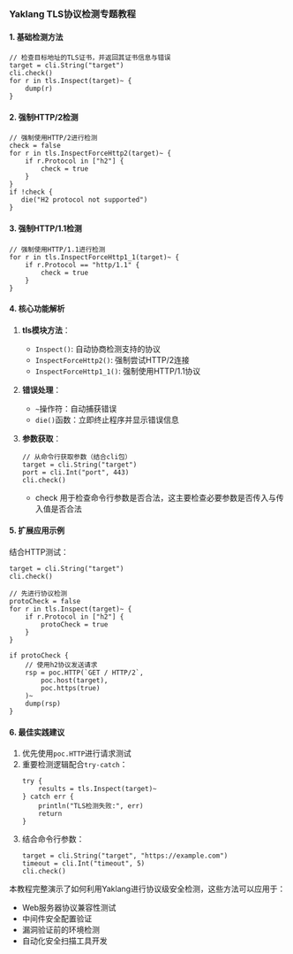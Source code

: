 ### Yaklang TLS协议检测专题教程

#### 1. 基础检测方法
```yak
// 检查目标地址的TLS证书，并返回其证书信息与错误
target = cli.String("target")
cli.check()
for r in tls.Inspect(target)~ {
    dump(r)
}
```

#### 2. 强制HTTP/2检测
```yak
// 强制使用HTTP/2进行检测
check = false
for r in tls.InspectForceHttp2(target)~ {
    if r.Protocol in ["h2"] {
        check = true
    }
}
if !check {
   die("H2 protocol not supported")
}
```

#### 3. 强制HTTP/1.1检测
```yak
// 强制使用HTTP/1.1进行检测
for r in tls.InspectForceHttp1_1(target)~ {
    if r.Protocol == "http/1.1" {
        check = true
    }
}
```

#### 4. 核心功能解析
1. **tls模块方法**：
   - `Inspect()`: 自动协商检测支持的协议
   - `InspectForceHttp2()`: 强制尝试HTTP/2连接
   - `InspectForceHttp1_1()`: 强制使用HTTP/1.1协议

2. **错误处理**：
   - `~`操作符：自动捕获错误
   - `die()`函数：立即终止程序并显示错误信息

3. **参数获取**：
   ```yak
   // 从命令行获取参数（结合cli包）
   target = cli.String("target")
   port = cli.Int("port", 443)
   cli.check()
   ```
   - check 用于检查命令行参数是否合法，这主要检查必要参数是否传入与传入值是否合法

#### 5. 扩展应用示例
结合HTTP测试：
```yak
target = cli.String("target")
cli.check()

// 先进行协议检测
protoCheck = false
for r in tls.Inspect(target)~ {
    if r.Protocol in ["h2"] {
        protoCheck = true
    }
}

if protoCheck {
    // 使用h2协议发送请求
    rsp = poc.HTTP(`GET / HTTP/2`, 
        poc.host(target),
        poc.https(true)
    )~
    dump(rsp)
}
```

#### 6. 最佳实践建议
1. 优先使用`poc.HTTP`进行请求测试
2. 重要检测逻辑配合`try-catch`：
   ```yak
   try {
       results = tls.Inspect(target)~
   } catch err {
       println("TLS检测失败:", err)
       return
   }
   ```
3. 结合命令行参数：
   ```yak
   target = cli.String("target", "https://example.com")
   timeout = cli.Int("timeout", 5)
   cli.check()
   ```

本教程完整演示了如何利用Yaklang进行协议级安全检测，这些方法可以应用于：
- Web服务器协议兼容性测试
- 中间件安全配置验证
- 漏洞验证前的环境检测
- 自动化安全扫描工具开发